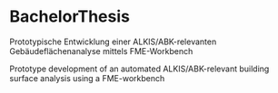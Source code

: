 # BachelorThesis
Prototypische Entwicklung einer ALKIS/ABK-relevanten Gebäudeflächenanalyse mittels FME-Workbench

Prototype development of an automated ALKIS/ABK-relevant building surface analysis using a FME-workbench
